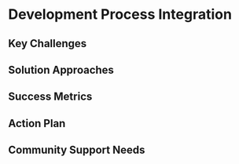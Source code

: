 # Development Process Integration

## Key Challenges
## Solution Approaches 
## Success Metrics
## Action Plan
## Community Support Needs